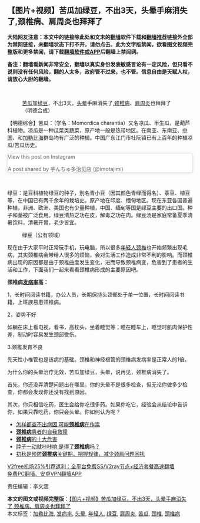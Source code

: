  <h2>【图片+视频】苦瓜加绿豆，不出3天，头晕手麻消失了,颈椎病、肩周炎也拜拜了</h2> <p class="notice"><b>大陆网友注意：本文中的链接除此处和文末的<a href="https://github.com/bannedbook/fanqiang" >翻墙</a>软件下载和<a href="https://github.com/killgcd/justmysocks/blob/master/README.md">翻墙推荐</a>链接外全部为禁网链接，未翻墙状态下打不开，请勿点击。此为文字版禁闻，欲看图文视频完整版和更多禁闻，请下载<a href="https://github.com/bannedbook/fanqiang">翻墙软件或APP</a>后翻墙上禁闻网。</p><p>备注：翻墙看新闻非常安全，翻墙以真实身份发表敏感言论有一定风险，但只看不说则没有任何风险，翻的人太多，政府管不过来，也不管。信息自由是天赋人权，请放心大胆的翻墙。</b></p>  <div class="entry"> <br /> <figure><figcaption class="wp-caption-text"><a href="https://www.bannedbook.org/bnews/tag/%E8%8B%A6%E7%93%9C/" class="st_tag internal_tag" rel="tag" title="标签 苦瓜 下的日志">苦瓜</a>加<a href="https://www.bannedbook.org/bnews/tag/%e7%bb%bf%e8%b1%86/" class="st_tag internal_tag" rel="tag" title="标签 绿豆 下的日志">绿豆</a>，不出3天，<a href="https://www.bannedbook.org/bnews/tag/%E5%A4%B4%E6%99%95/" class="st_tag internal_tag" rel="tag" title="标签 头晕 下的日志">头晕</a>手麻消失了,<a href="https://www.bannedbook.org/bnews/tag/%E9%A2%88%E6%A4%8E%E7%97%85/" class="st_tag internal_tag" rel="tag" title="标签 颈椎病 下的日志">颈椎病</a>、<a href="https://www.bannedbook.org/bnews/tag/%e8%82%a9%e5%91%a8%e7%82%8e/" class="st_tag internal_tag" rel="tag" title="标签 肩周炎 下的日志">肩周炎</a>也拜拜了（明德合成）</figcaption></figure> <p></p> <p>【明德综合】苦瓜：（学名：Momordica charantia）又名凉瓜、半生瓜，是葫芦科植物。凉瓜是一种瓜菜类蔬菜，原产地一般是热带地区。在南亚、东南亚、<span class='wp_keywordlink_affiliate'><a href="https://www.bannedbook.org/" title="中国" target="_blank">中国</a></span>、和<a href="https://www.bannedbook.org/bnews/tag/%e5%8a%a0%e5%8b%92%e6%af%94%e6%b5%b7/" class="st_tag internal_tag" rel="tag" title="标签 加勒比海 下的日志">加勒比海</a>群岛均有广泛的种植。中国广东江门市杜阮镇已有上百年的种植凉瓜/苦瓜历史。</p> <blockquote class="instagram-media" data-instgrm-captioned data-instgrm-permalink="https://www.instagram.com/p/CFwKJBelyZZ/?utm_source=ig_embed&amp;utm_campaign=loading" data-instgrm-version="13" style=" background:#FFF; border:0; border-radius:3px; box-shadow:0 0 1px 0 rgba(0,0,0,0.5),0 1px 10px 0 rgba(0,0,0,0.15); margin: 1px; max-width:658px; min-width:326px; padding:0; width:99.375%; width:-webkit-calc(100% - 2px); width:calc(100% - 2px);"><p>               View this post on Instagram                       </p> <p>A post shared by 芋んちゅ多治见店 (@imotajimi)</p>  </blockquote> <p>&nbsp;</p> <p>绿豆：是豆科植物绿豆的种子，别名青小豆（因其颜色青绿而得名）、菉豆、植豆等，在中国已有两千余年的栽培史。原产地在印度、缅甸地区。现在东亚各国普遍种植，非洲、欧洲、美国也有少量种植，中国、缅甸等国是绿豆主要的出口国。种子和茎被广泛食用。绿豆清热之功在皮，解毒之功在肉。绿豆汤是家庭常备夏季清暑饮料，清暑开胃，老少皆宜。</p> <figure id="attachment_19255" aria-describedby="caption-attachment-19255" style="width: 1149px" class="wp-caption alignnone"><figcaption id="caption-attachment-19255" class="wp-caption-text">绿豆（公有领域）</figcaption></figure> <p>现在由于大家平时正常玩手机，玩电脑，所以很多<a href="https://www.bannedbook.org/bnews/tag/%e5%b9%b4%e8%bd%bb%e4%ba%ba/" class="st_tag internal_tag" rel="tag" title="标签 年轻人 下的日志">年轻人</a><a href="https://www.bannedbook.org/bnews/tag/%E9%A2%88%E6%A4%8E/" class="st_tag internal_tag" rel="tag" title="标签 颈椎 下的日志">颈椎</a>也开始频繁出现毛病，其实颈椎病会带给人很多的烦恼，会对生活工作造成非常不利的影响。而颈椎病出现的原因都是由于颈椎曲度发生变化，进而导致颈椎病变，危害到了患者的生活和工作，下面我们一起来看看颈椎病形成的主要原因吧。</p> <p><strong>颈椎病<a href="https://www.bannedbook.org/bnews/tag/%E5%8F%91%E7%97%85%E7%8E%87/" class="st_tag internal_tag" rel="tag" title="标签 发病率 下的日志">发病率</a>高：</strong></p>  <p>1，长时间阅读书籍，办公人员，长期保持头颈部处于单一位置，长时间阅读书籍，上班族易患颈椎病。</p> <p>2，姿势不好</p> <p>如躺在床上看电视，看书，高枕头，坐着睡觉等；睡在睡车上，睡觉时肌肉保护性差，制动时容易发生颈部受伤。</p> <p>3.颈椎发育不良</p>  <p>先天性小椎管也是该病的基础。颈椎和神经根管的颈椎病发病率是正常人的1倍。</p> <p>为什么你的头晕治疗无效，苦瓜加绿豆，头晕，说再见，颈椎病消失了。</p> <p>首先，你还没弄清楚问题出在哪里。你的头晕不是很多检查，但无论你做多少检查，你都会发现你还没有找到原因。</p> <p>其次，你只相信吃药，医生会给你吃很多药。如果你吃它，经验会从结论中告诉你，如果只靠吃药，你只会头晕。你如何认为呢？</p>  <ul class='op-related-articles' title='相关阅读'> <li><a href='https://www.bannedbook.org/bnews/health/20201216/1448639.html' target='_blank'>怎样都查不出病因 可能<b>颈椎病</b>在作祟</a></li> <li><a href='https://www.bannedbook.org/bnews/lifebaike/20201213/1446812.html' target='_blank'><b>颈椎病</b>患者的自我救赎</a></li> <li><a href='https://www.bannedbook.org/bnews/lifebaike/20201007/1409404.html' target='_blank'><b>颈椎病</b>的十大危害</a></li> <li><a href='https://www.bannedbook.org/bnews/health/20200828/1387044.html' target='_blank'>脖子一动就咔咔响 是得了<b>颈椎病</b>吗？</a></li> <li><a href='https://www.bannedbook.org/bnews/comments/20200827/1386659.html' target='_blank'>初秋是预防<b>颈椎病</b>关键期，把握规律，减少颈肩问题困扰</a></li> </ul> <p class="texttj"> <a href="https://github.com/bannedbook/fanqiang/wiki/V2ray%E6%9C%BA%E5%9C%BA" target="_blank">V2free机场25%引荐返利：全平台免费SS/V2ray节点+经济套餐高速翻墙</a><br/> <a href="https://github.com/bannedbook/fanqiang/wiki/%E7%A6%81%E9%97%BB%E7%BD%91%E5%AE%89%E5%8D%93%E7%BF%BB%E5%A2%99%E6%96%B0%E9%97%BBAPP" target="_blank">免费PC翻墙、安卓VPN翻墙APP</a></p><p>责任编辑：李文涵</p><a name='sharetosocial'></a>       <div><b>本文的图文或视频完整版</b>：<a href='https://www.bannedbook.org/bnews/comments/20201220/1451731.html'>【图片+视频】苦瓜加绿豆，不出3天，头晕手麻消失了,颈椎病、肩周炎也拜拜了</a></div>  </div><!--END ENTRY--> <div class="postfooter"> <div>本文标签：<a href="https://www.bannedbook.org/bnews/tag/%e5%8a%a0%e5%8b%92%e6%af%94%e6%b5%b7/" rel="tag">加勒比海</a>, <a href="https://www.bannedbook.org/bnews/tag/%E5%8F%91%E7%97%85%E7%8E%87/" rel="tag">发病率</a>, <a href="https://www.bannedbook.org/bnews/tag/%E5%A4%B4%E6%99%95/" rel="tag">头晕</a>, <a href="https://www.bannedbook.org/bnews/tag/%e5%b9%b4%e8%bd%bb%e4%ba%ba/" rel="tag">年轻人</a>, <a href="https://www.bannedbook.org/bnews/tag/%e7%bb%bf%e8%b1%86/" rel="tag">绿豆</a>, <a href="https://www.bannedbook.org/bnews/tag/%e8%82%a9%e5%91%a8%e7%82%8e/" rel="tag">肩周炎</a>, <a href="https://www.bannedbook.org/bnews/tag/%E8%8B%A6%E7%93%9C/" rel="tag">苦瓜</a>, <a href="https://www.bannedbook.org/bnews/tag/%E9%A2%88%E6%A4%8E/" rel="tag">颈椎</a>, <a href="https://www.bannedbook.org/bnews/tag/%E9%A2%88%E6%A4%8E%E7%97%85/" rel="tag">颈椎病</a></div>  </div><!--END POSTFOOTER--> 